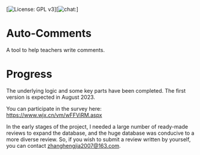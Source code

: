 [![License: GPL v3](https://img.shields.io/badge/License-GPLv3-blue.svg)][![chat:](/discord/:serverId)]
# Auto-Comments
A tool to help teachers write comments.


# Progress
The underlying logic and some key parts have been completed. The first version is expected in August 2023.


You can participate in the survey here: https://www.wjx.cn/vm/wFFViRM.aspx 


In the early stages of the project, I needed a large number of ready-made reviews to expand the database, and the huge database was conducive to a more diverse review. So, if you wish to submit a review written by yourself, you can contact zhanghengjia2007@163.com.
